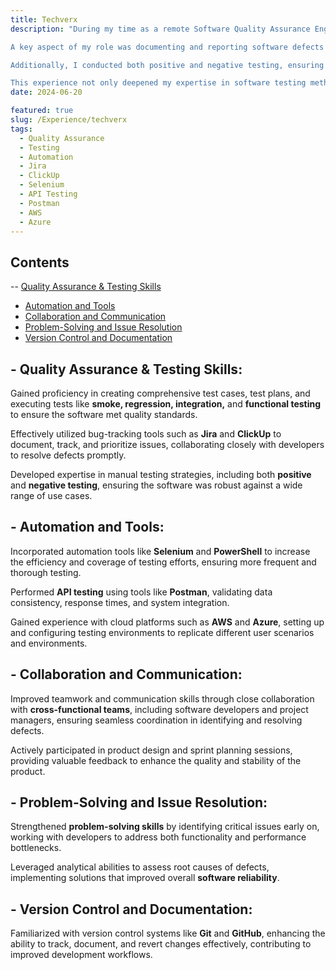 ```yaml
---
title: Techverx
description: "During my time as a remote Software Quality Assurance Engineer at Techverx, I played an integral role in ensuring the delivery of high-quality software products. I was responsible for designing detailed test plans, scenarios, and procedures that aligned with the project's functional requirements. My work involved executing comprehensive smoke, regression, and integration tests to validate the software's functionality and stability.

A key aspect of my role was documenting and reporting software defects using industry-standard bug-tracking tools such as Jira and ClickUp. I collaborated closely with software developers, participating in product design reviews to provide input on functional requirements and proactively identify potential issues. I also monitored the progress of bug resolution efforts, ensuring timely and effective fixes.

Additionally, I conducted both positive and negative testing, ensuring thorough coverage of potential use cases. My contributions were instrumental in enhancing the software's performance and usability. Throughout this process, I utilized a variety of tools, including Postman for API testing, PowerShell for automation, and cloud platforms like AWS and Azure to simulate diverse environments.

This experience not only deepened my expertise in software testing methodologies but also honed my problem-solving skills and my ability to thrive in a collaborative, fast-paced environment."
date: 2024-06-20

featured: true
slug: /Experience/techverx
tags:
  - Quality Assurance
  - Testing
  - Automation
  - Jira
  - ClickUp
  - Selenium
  - API Testing
  - Postman
  - AWS
  - Azure
---
```


## Contents

<!-- - <a href="#what-i-learn">What I learnt from Hywiz?</a> -->

-- <a href="#Quality-Assurance-Testing-Skills">Quality Assurance & Testing Skills</a>

- <a href="#Automation-and-Tools">Automation and Tools</a>
- <a href="#Collaboration-and-Communication">Collaboration and Communication</a>
- <a href="#problem-Solving">Problem-Solving and Issue Resolution</a>
- <a href="#Version-Control">Version Control and Documentation</a>

## <span id="Quality-Assurance-Testing-Skills"> - Quality Assurance & Testing Skills:

Gained proficiency in creating comprehensive test cases, test plans, and executing tests like **smoke, regression, integration,** and **functional testing** to ensure the software met quality standards.

Effectively utilized bug-tracking tools such as **Jira** and **ClickUp** to document, track, and prioritize issues, collaborating closely with developers to resolve defects promptly.

Developed expertise in manual testing strategies, including both **positive** and **negative testing**, ensuring the software was robust against a wide range of use cases.

## <span id="Automation-and-Tools"> - Automation and Tools:

Incorporated automation tools like **Selenium** and **PowerShell** to increase the efficiency and coverage of testing efforts, ensuring more frequent and thorough testing.

Performed **API testing** using tools like **Postman**, validating data consistency, response times, and system integration.

Gained experience with cloud platforms such as **AWS** and **Azure**, setting up and configuring testing environments to replicate different user scenarios and environments.

## <span id="Collaboration-and-Communication"> - Collaboration and Communication:

Improved teamwork and communication skills through close collaboration with **cross-functional teams**, including software developers and project managers, ensuring seamless coordination in identifying and resolving defects.

Actively participated in product design and sprint planning sessions, providing valuable feedback to enhance the quality and stability of the product.

## <span id="problem-Solving"> - Problem-Solving and Issue Resolution:

Strengthened **problem-solving skills** by identifying critical issues early on, working with developers to address both functionality and performance bottlenecks.

Leveraged analytical abilities to assess root causes of defects, implementing solutions that improved overall **software reliability**.

## <span id="Version-Control"> - Version Control and Documentation:

Familiarized with version control systems like **Git** and **GitHub**, enhancing the ability to track, document, and revert changes effectively, contributing to improved development workflows.
